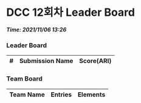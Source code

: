 # DCC 12회차 Leader Board
***Time: 2021/11/06 13:26***

### Leader Board

|#|Submission Name|Score(ARI)|
|:---:|:---:|:---:|

### Team Board

|Team Name|Entries|Elements|
|:---:|:---:|:---:|

